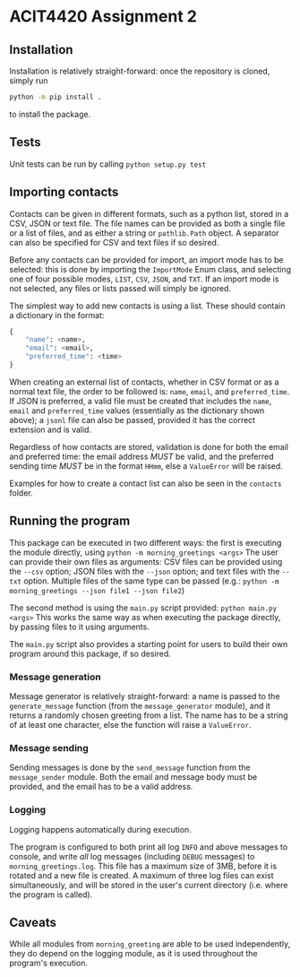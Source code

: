 # ACIT4420 Assignment 2

## Installation

Installation is relatively straight-forward: once the repository is cloned, simply run

```bash
python -m pip install .
```

to install the package.

## Tests

Unit tests can be run by calling
```python setup.py test```

## Importing contacts

Contacts can be given in different formats, such as a python list, stored in a CSV, JSON or text file. The file names can be provided as both a single file or a list of files, and as either a string or `pathlib.Path` object. A separator can also be specified for CSV and text files if so desired.

Before any contacts can be provided for import, an import mode has to be selected: this is done by importing the `ImportMode` Enum class, and selecting one of four possible modes, `LIST`, `CSV`, `JSON`, and `TXT`. If an import mode is not selected, any files or lists passed will simply be ignored.

The simplest way to add new contacts is using a list. These should contain a dictionary in the format:

```Python
{
    "name": <name>,
    "email": <email>,
    "preferred_time": <time>
}
```

When creating an external list of contacts, whether in CSV format or as a normal text file, the order to be followed is: `name`, `email`, and `preferred_time`. If JSON is preferred, a valid file must be created that includes the `name`, `email` and `preferred_time` values (essentially as the dictionary shown above); a `jsonl` file can also be passed, provided it has the correct extension and is valid.

Regardless of how contacts are stored, validation is done for both the email and preferred time: the email address *MUST* be valid, and the preferred sending time *MUST* be in the format `HHmm`, else a `ValueError` will be raised.

Examples for how to create a contact list can also be seen in the `contacts` folder.

## Running the program

This package can be executed in two different ways: the first is executing the module directly, using
```python -m morning_greetings <args>```
The user can provide their own files as arguments: CSV files can be provided using the `--csv` option; JSON files with the `--json` option; and text files with the `--txt` option. Multiple files of the same type can be passed (e.g.: ```python -m morning_greetings --json file1 --json file2```)

The second method is using the `main.py` script provided:
```python main.py <args>```
This works the same way as when executing the package directly, by passing files to it using arguments.

The `main.py` script also provides a starting point for users to build their own program around this package, if so desired.

### Message generation

Message generator is relatively straight-forward: a name is passed to the `generate_message` function (from the `message_generator` module), and it returns a randomly chosen greeting from a list. The name has to be a string of at least one character, else the function will raise a `ValueError`.

### Message sending

Sending messages is done by the `send_message` function from the `message_sender` module. Both the email and message body must be provided, and the email has to be a valid address.

### Logging

Logging happens automatically during execution.

The program is configured to both print all log `INFO` and above messages to console, and write *all* log messages (including `DEBUG` messages) to `morning_greetings.log`. This file has a maximum size of 3MB, before it is rotated and a new file is created. A maximum of three log files can exist simultaneously, and will be stored in the user's current directory (i.e. where the program is called).

## Caveats

While all modules from `morning_greeting` are able to be used independently, they do depend on the logging module, as it is used throughout the program's execution.
